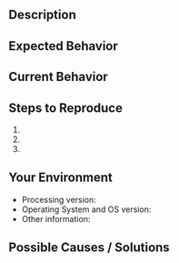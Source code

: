 <!--- ** For coding questions, please use https://forum.processing.org ** -->
<!--- ** This form is only for bugs in the software & feature requests ** -->

<!--- ** Also be sure to read the troubleshooting page first: ** -->
<!--- ** https://github.com/processing/processing/wiki/Troubleshooting ** -->

<!--- ** Before posting, please search Issues for duplicates  ** --> 

## Description
<!--- Use a title that describes what is happening. -->
<!--- Give a description of the proposed change. -->

## Expected Behavior
<!--- Bug? Tell us what you were expecting. -->
<!--- Improvement? Tell us how you’d like it to work. -->

## Current Behavior
<!--- Explain the difference between current behavior. -->

## Steps to Reproduce
<!--- Provide an unambiguous set of steps to reproduce. -->
<!--- Including code will make it more likely to be fixed. -->
1.
2.
3.

## Your Environment
<!--- Include details about your environment. -->
<!--- Thousands of people use Processing every day and may not have --> 
<!--- this issue, this might give us clues about why you’re seeing it. -->
* Processing version:
* Operating System and OS version:
* Other information:

## Possible Causes / Solutions
<!--- Optionally, ideas on how to implement the change. -->
